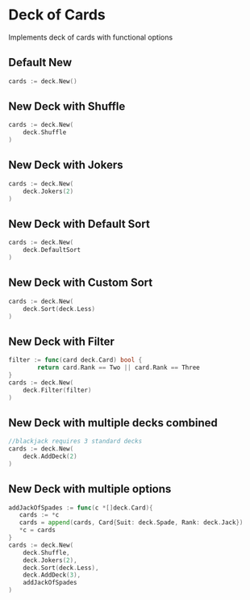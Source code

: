 # Deck of Cards

Implements deck of cards with functional options

## Default New

```go
cards := deck.New()
```

## New Deck with Shuffle

```go
cards := deck.New(
    deck.Shuffle
)
```

## New Deck with Jokers

```go
cards := deck.New(
    deck.Jokers(2)
)
```

## New Deck with Default Sort

```go
cards := deck.New(
    deck.DefaultSort
)
```

## New Deck with Custom Sort

```go
cards := deck.New(
    deck.Sort(deck.Less)
)
```

## New Deck with Filter

```go
filter := func(card deck.Card) bool {
		return card.Rank == Two || card.Rank == Three
}
cards := deck.New(
    deck.Filter(filter)
)
```

## New Deck with multiple decks combined

```go
//blackjack requires 3 standard decks
cards := deck.New(
    deck.AddDeck(2)
)
```

## New Deck with multiple options

```go
addJackOfSpades := func(c *[]deck.Card){
   cards := *c
   cards = append(cards, Card{Suit: deck.Spade, Rank: deck.Jack})
   *c = cards
}
cards := deck.New(
    deck.Shuffle,
    deck.Jokers(2),
    deck.Sort(deck.Less),
    deck.AddDeck(3),
    addJackOfSpades
)
```

